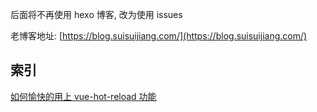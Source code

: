 后面将不再使用 hexo 博客, 改为使用 issues

老博客地址: [https://blog.suisuijiang.com/](https://blog.suisuijiang.com/)

## 索引

[如何愉快的用上 vue-hot-reload 功能](https://github.com/yinxin630/blog/issues/1)  